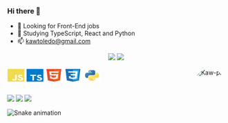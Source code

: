 ### Hi there 👋

- 🔭 Looking for Front-End jobs
- 🌱 Studying TypeScript, React and Python
- 📫 kawtoledo@gmail.com

<div align="center">
  <img height="150em" src="https://github-readme-stats.vercel.app/api?username=kawlaetoledo&show_icons=true&theme=dracula&include_all_commits=true&count_private=true"/>
  <img height="150em" src="https://github-readme-stats.vercel.app/api/top-langs/?username=kawlaetoledo&layout=compact&langs_count=7&theme=dracula"/>
</div>

<div style="display: inline_block"><br>
  <img align="center" alt="Kaw-Js" height="30" width="40" src="https://raw.githubusercontent.com/devicons/devicon/master/icons/javascript/javascript-plain.svg">
  <img align="center" alt="Kaw-Ts" height="30" width="40" src="https://raw.githubusercontent.com/devicons/devicon/master/icons/typescript/typescript-plain.svg">
  <img align="center" alt="Kaw-HTML" height="30" width="40" src="https://raw.githubusercontent.com/devicons/devicon/master/icons/html5/html5-original.svg">
  <img align="center" alt="Kaw-CSS" height="30" width="40" src="https://raw.githubusercontent.com/devicons/devicon/master/icons/css3/css3-original.svg">
  <img align="center" alt="Kaw-Python" height="30" width="40" src="https://raw.githubusercontent.com/devicons/devicon/master/icons/python/python-original.svg">
  <img align="right" alt="Kaw-pic" height="200" style="border-radius:50px;" src="https://wallpapercave.com/uwp/uwp1158228.gif">
</div>
     
  ##
 
<div> 
  <a href="https://www.linkedin.com/in/kawlae-toledo-35062121a" target="_blank"><img src="https://img.shields.io/badge/-LinkedIn-%230077B5?style=for-the-badge&logo=linkedin&logoColor=white" target="_blank"></a> 
  <a href="https://instagram.com/kawkk" target="_blank"><img src="https://img.shields.io/badge/-Instagram-%23E4405F?style=for-the-badge&logo=instagram&logoColor=white" target="_blank"></a>
  <a href = "mailto:kawtoledo@gmail.com"><img src="https://img.shields.io/badge/-Gmail-%23333?style=for-the-badge&logo=gmail&logoColor=white" target="_blank"></a>
    
  ![Snake animation](https://github.com/kawlaetoledo/kawlaetoledo/blob/output/github-contribution-grid-snake.svg)
 
</div>
